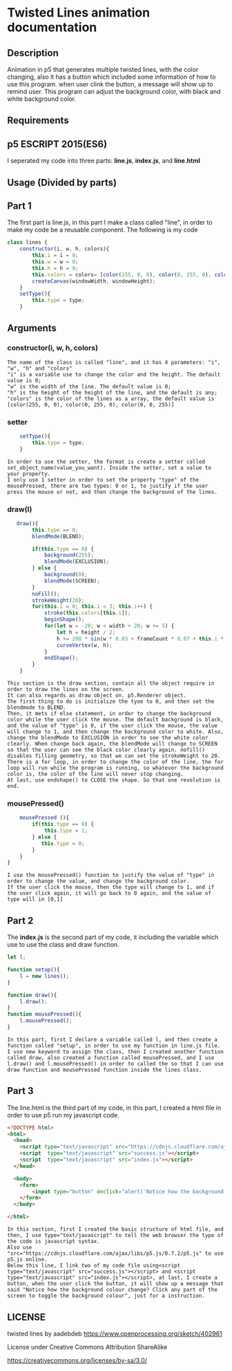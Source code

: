 # Twisted Lines animation documentation 
## Description ## 
Animation in p5 that generates multiple twisted lines, with the color changing, also it has a button which included some information of how to use this program. when user clink the button, a message will show up to remind user. This program can adjust the background color, with black and white background color.

## Requirements ##
p5
ESCRIPT 2015(ES6)
---
I seperated my code into three parts: **line.js**, **index.js**, and **line.html**
## Usage (Divided by parts)
## Part 1
The first part is line.js, in this part I make a class called "line", in order to make my code be a reusable component.
The following is my code
```javascript
class lines {
    constructor(i, w, h, colors){
        this.i = i = 0;
        this.w = w = 0;
        this.h = h = 0;
        this.colors = colors= [color(255, 0, 0), color(0, 255, 0), color(0, 0, 255)];
        createCanvas(windowWidth, windowHeight);
    }
    setType(){
        this.type = type;
    }
```
## Arguments ##
### constructor(i, w, h, colors)
```
The name of the class is called "line", and it has 4 parameters: "i", "w", "h" and "colors"
"i" is a variable use to change the color and the height. The default value is 0;
"w" is the width of the line. The default value is 0;
"h" is the height of the height of the line, and the default is any;
"colors" is the color of the lines as a array, the default value is [color(255, 0, 0), color(0, 255, 0), color(0, 0, 255)]
```
### setter
```javascript
    setType(){
        this.type = type;
    }
```
```
In order to use the setter, the format is create a setter called set_object_name(value_you_want). Inside the setter, set a value to your property.
I only use 1 setter in order to set the property "type" of the mousePressed, there are two types: 0 or 1, to justify if the user press the mouse or not, and then change the background of the lines.
```

### draw(l) ###
```javascript
   draw(){
        this.type == 0;
        blendMode(BLEND);

        if(this.type == 0) {
            background(255);
            blendMode(EXCLUSION);
        } else {
            background(0);
            blendMode(SCREEN);
        }
        noFill();
        strokeWeight(20);
        for(this.i = 0; this.i < 3; this.i++) {
            stroke(this.colors[this.i]);
            beginShape();
            for(let w = -20; w < width + 20; w += 5) {
                let h = height / 2;
                h += 200 * sin(w * 0.03 + frameCount * 0.07 + this.i * TWO_PI / 3) * pow(abs(sin(w * 0.001 + frameCount * 0.02)), 5);
                curveVertex(w, h);
            }
            endShape();
        }
    }
```
```
This section is the draw section, contain all the object require in order to draw the lines on the screen.
It can also regards as draw object on. p5.Renderer object.
The first thing to do is initialize the tyoe to 0, and then set the blendmode to BLEND.
Then, it mets if else statement, in order to change the background color while the user click the mouse. The default background is black, and the value of "type" is 0, if the user click the mouse, the value will change to 1, and then change the background color to white. Also, change the blendMode to EXCLUSION in order to see the white color clearly. When change back again, the blendMode will change to SCREEN so that the user can see the black color clearly again. nofill() disables filling geometry, so that we can set the strokeWeight to 20. 
There is a for loop, in order to change the color of the line, the for loop will run while the program is running, so whatever the background color is, the color of the line will never stop changing.
At last, use endshape() to CLOSE the shape. So that one revolution is end.
```

### mousePressed() ###
```javascript
    mousePressed (){
        if(this.type == 0) {
            this.type = 1;
        } else {
           this.type = 0;
        }
    }
}
```
```
I use the mousePressed() function to justify the value of "type" in order to change the value, and change the background color. 
If the user click the mouse, then the type will change to 1, and if the user click again, it will go back to 0 again, and the value of type will in [0,1]
```
## Part 2
The **index.js** is the second part of my code, it including the variable which use to use the class and draw function.
```javascript
let l;

function setup(){
    l = new lines();
}

function draw(){
    l.draw();
}
function mousePressed(){
	l.mousePressed();
}
```
```
In this part, first I declare a variable called l, and then create a function called "setup", in order to use my function in line.js file. I use new keyword to assign the class, then I created another function called draw, also created a function called mousePressed, and I use l.draw() and l.mousePressed() in order to called the so that I can use draw function and mousePressed function inside the lines class.
```
## Part 3
The line.html is the third part of my code, in this part, I created a html file in order to use p5 run my javascript code.
```html
<!DOCTYPE html>
<html>
  <head>
    <script type="text/javascript" src="https://cdnjs.cloudflare.com/ajax/libs/p5.js/0.7.2/p5.js"></script>
    <script  type="text/javascript" src="success.js"></script>
    <script  type="text/javascript" src="index.js"></script>
  </head>

  <body>
  	<form>
  		<input type="button" onclick="alert('Notice how the background colour change? Click any part of the screen to toggle the background colour')" value="Click Me!">
    </form>
  </body>

</html>
```
```
In this section, first I created the basic structure of html file, and then, I use type="text/javascript" to tell the web browser the type of the code is javascript syntax.
Also use "src="https://cdnjs.cloudflare.com/ajax/libs/p5.js/0.7.2/p5.js" to use p5.js online.
Below this line, I link two of my code file using<script  type="text/javascript" src="success.js"></script> and <script  type="text/javascript" src="index.js"></script>, at last, I create a button, when the user click the button, it will show up a message that said "Notice how the background colour change? Click any part of the screen to toggle the background colour", just for a instruction.
```
## LICENSE
twisted lines by aadebdeb https://www.openprocessing.org/sketch/402961

License under Creative Commons Attribution ShareAlike

https://creativecommons.org/licenses/by-sa/3.0/
